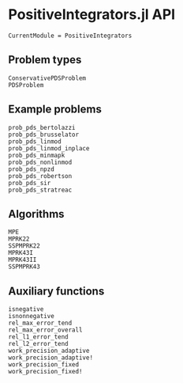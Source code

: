 # PositiveIntegrators.jl API

```@meta
CurrentModule = PositiveIntegrators
```

## Problem types

```@docs
ConservativePDSProblem
PDSProblem
```

## Example problems

```@docs
prob_pds_bertolazzi
prob_pds_brusselator
prob_pds_linmod
prob_pds_linmod_inplace
prob_pds_minmapk
prob_pds_nonlinmod
prob_pds_npzd
prob_pds_robertson
prob_pds_sir
prob_pds_stratreac
```

## Algorithms

```@docs
MPE
MPRK22
SSPMPRK22
MPRK43I
MPRK43II
SSPMPRK43
```

## Auxiliary functions

```@docs
isnegative
isnonnegative
rel_max_error_tend
rel_max_error_overall
rel_l1_error_tend
rel_l2_error_tend
work_precision_adaptive
work_precision_adaptive!
work_precision_fixed
work_precision_fixed!
```
